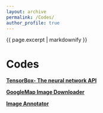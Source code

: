 ```yaml
---
layout: archive
permalink: /Codes/
author_profile: true
---
```

{{ page.excerpt | markdownify }}

# Codes 

<a href=""><medium><b>TensorBox- The neural network API</b></medium></a>

<a href=""><medium><b>GoogleMap Image Downloader</b></medium></a>

<a href=""><medium><b>Image Annotator</b></medium></a>